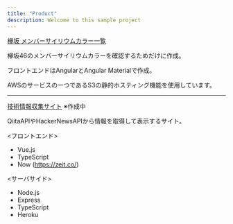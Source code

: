 ```yaml
---
title: "Product"
description: Welcome to this sample project
---
```


[欅坂 メンバーサイリウムカラー一覧](http://keyakizaka-member-color-list.s3-website-ap-northeast-1.amazonaws.com/)

欅坂46のメンバーサイリウムカラーを確認するためだけに作成。

フロントエンドはAngularとAngular Materialで作成。

AWSのサービスの一つであるS3の静的ホスティング機能を使用しています。

----

[技術情報収集サイト](https://tech-info-app.sndstudy.now.sh/) ※作成中

QiitaAPIやHackerNewsAPIから情報を取得して表示するサイト。

<フロントエンド>

- Vue.js
- TypeScript
- Now (https://zeit.co/)

<サーバサイド>

- Node.js
- Express
- TypeScript
- Heroku



